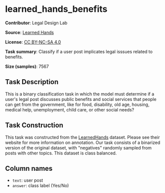 # learned_hands_benefits

**Contributor**: Legal Design Lab

**Source**: [Learned Hands](https://spot.suffolklitlab.org/data/#learnedhands)

**License**: [CC BY-NC-SA 4.0](https://creativecommons.org/licenses/by-nc-sa/4.0/)

**Task summary**: Classify if a user post implicates legal isssues related to benefits.

**Size (samples)**: 7567

## Task Description

This is a binary classification task in which the model must determine if a user's legal post discusses public benefits and social services that people can get from the government, like for food, disability, old age, housing, medical help, unemployment, child care, or other social needs?

## Task Construction

This task was constructed from the [LearnedHands](https://suffolklitlab.org/) dataset. Please see their website for more information on annotation. Our task consists of a binarized version of the original dataset, with "negatives" randomly sampled from posts with other topics. This dataset is class balanced.

## Column names

- `text`: user post
- `answer`: class label (Yes/No)